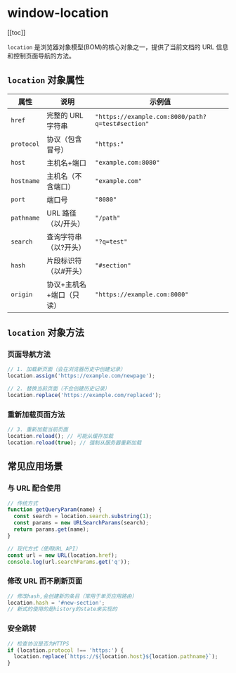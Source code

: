 # window-location

[[toc]]

`location` 是浏览器对象模型(BOM)的核心对象之一，提供了当前文档的 URL 信息和控制页面导航的方法。

## `location` 对象属性

| 属性       | 说明                     | 示例值                                           |
| ---------- | ------------------------ | ------------------------------------------------ |
| `href`     | 完整的 URL 字符串        | `"https://example.com:8080/path?q=test#section"` |
| `protocol` | 协议（包含冒号）         | `"https:"`                                       |
| `host`     | 主机名+端口              | `"example.com:8080"`                             |
| `hostname` | 主机名（不含端口）       | `"example.com"`                                  |
| `port`     | 端口号                   | `"8080"`                                         |
| `pathname` | URL 路径（以/开头）      | `"/path"`                                        |
| `search`   | 查询字符串（以?开头）    | `"?q=test"`                                      |
| `hash`     | 片段标识符（以#开头）    | `"#section"`                                     |
| `origin`   | 协议+主机名+端口（只读） | `"https://example.com:8080"`                     |

## `location` 对象方法

### 页面导航方法

```javascript
// 1. 加载新页面（会在浏览器历史中创建记录）
location.assign('https://example.com/newpage');

// 2. 替换当前页面（不会创建历史记录）
location.replace('https://example.com/replaced');
```

### 重新加载页面方法

```js
// 3. 重新加载当前页面
location.reload(); // 可能从缓存加载
location.reload(true); // 强制从服务器重新加载
```

## 常见应用场景

### 与 URL 配合使用

```javascript
// 传统方式
function getQueryParam(name) {
  const search = location.search.substring(1);
  const params = new URLSearchParams(search);
  return params.get(name);
}

// 现代方式（使用URL API）
const url = new URL(location.href);
console.log(url.searchParams.get('q'));
```

### 修改 URL 而不刷新页面

```javascript
// 修改hash,会创建新的条目（常用于单页应用路由）
location.hash = '#new-section';
// 新式的使用的是history的state来实现的
```

### 安全跳转

```javascript
// 检查协议是否为HTTPS
if (location.protocol !== 'https:') {
  location.replace(`https://${location.host}${location.pathname}`);
}
```
